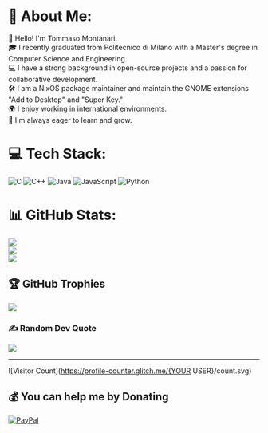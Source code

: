 # 💫 About Me:
👋 Hello! I'm Tommaso Montanari.<br>🎓 I recently graduated from Politecnico di Milano with a Master's degree in Computer Science and Engineering.<br>💻 I have a strong background in open-source projects and a passion for collaborative development.<br>🛠️ I am a NixOS package maintainer and maintain the GNOME extensions "Add to Desktop" and "Super Key."<br>🌍 I enjoy working in international environments.<br>🌱 I'm always eager to learn and grow.


# 💻 Tech Stack:
![C](https://img.shields.io/badge/c-%2300599C.svg?style=for-the-badge&logo=c&logoColor=white) ![C++](https://img.shields.io/badge/c++-%2300599C.svg?style=for-the-badge&logo=c%2B%2B&logoColor=white) ![Java](https://img.shields.io/badge/java-%23ED8B00.svg?style=for-the-badge&logo=openjdk&logoColor=white) ![JavaScript](https://img.shields.io/badge/javascript-%23323330.svg?style=for-the-badge&logo=javascript&logoColor=%23F7DF1E) ![Python](https://img.shields.io/badge/python-3670A0?style=for-the-badge&logo=python&logoColor=ffdd54)
# 📊 GitHub Stats:
![](https://github-readme-stats.vercel.app/api?username=Tommimon&theme=dark&hide_border=true&include_all_commits=true&count_private=false)<br/>
![](https://nirzak-streak-stats.vercel.app/?user=Tommimon&theme=dark&hide_border=true)<br/>
![](https://github-readme-stats.vercel.app/api/top-langs/?username=Tommimon&theme=dark&hide_border=true&include_all_commits=true&count_private=false&layout=compact)

## 🏆 GitHub Trophies
![](https://github-profile-trophy.vercel.app/?username=Tommimon&theme=radical&no-frame=true&no-bg=true&margin-w=4)

### ✍️ Random Dev Quote
![](https://quotes-github-readme.vercel.app/api?type=horizontal&theme=radical)

---
![Visitor Count](https://profile-counter.glitch.me/{YOUR USER}/count.svg)

  ## 💰 You can help me by Donating
  [![PayPal](https://img.shields.io/badge/PayPal-00457C?style=for-the-badge&logo=paypal&logoColor=white)](https://paypal.me/tommimon) 

  
<!-- Proudly created with GPRM ( https://gprm.itsvg.in ) -->
